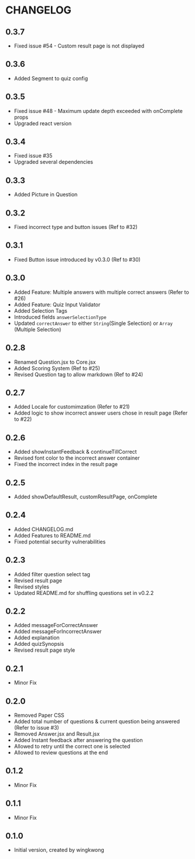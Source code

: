 # CHANGELOG

## 0.3.7
- Fixed issue #54 - Custom result page is not displayed  

## 0.3.6
- Added Segment to quiz config 

## 0.3.5
- Fixed issue #48 - Maximum update depth exceeded with onComplete props
- Upgraded react version

## 0.3.4
- Fixed issue #35
- Upgraded several dependencies

## 0.3.3
- Added Picture in Question

## 0.3.2 
- Fixed incorrect type and button issues (Ref to #32)

## 0.3.1
- Fixed Button issue introduced by v0.3.0 (Ref to #30)

## 0.3.0
- Added Feature: Multiple answers with multiple correct answers (Refer to #26)
- Added Feature: Quiz Input Validator 
- Added Selection Tags
- Introduced fields ``answerSelectionType``
- Updated ``correctAnswer`` to either ``String``(Single Selection) or ``Array`` (Multiple Selection)

## 0.2.8
- Renamed Question.jsx to Core.jsx
- Added Scoring System (Ref to #25)
- Revised Question tag to allow markdown (Ref to #24)

## 0.2.7
- Added Locale for customimzation (Refer to #21)
- Added logic to show incorrect answer users chose in result page (Refer to #22)

## 0.2.6
- Added showInstantFeedback & continueTillCorrect
- Revised font color to the incorrect answer container
- Fixed the incorrect index in the result page

## 0.2.5
- Added showDefaultResult, customResultPage, onComplete

## 0.2.4
- Added CHANGELOG.md
- Added Features to README.md
- Fixed potential security vulnerabilities

## 0.2.3
* Added filter question select tag
* Revised result page
* Revised styles
* Updated README.md for shuffling questions set in v0.2.2

## 0.2.2
* Added messageForCorrectAnswer
* Added messageForIncorrectAnswer
* Added explanation
* Added quizSynopsis
* Revised result page style

## 0.2.1
- Minor Fix

## 0.2.0
* Removed Paper CSS
* Added total number of questions & current question being answered (Refer to issue #3)
* Removed Answer.jsx and Result.jsx
* Added Instant feedback after answering the question
* Allowed to retry until the correct one is selected
* Allowed to review questions at the end

## 0.1.2
- Minor Fix

## 0.1.1
- Minor Fix

## 0.1.0
- Initial version, created by wingkwong